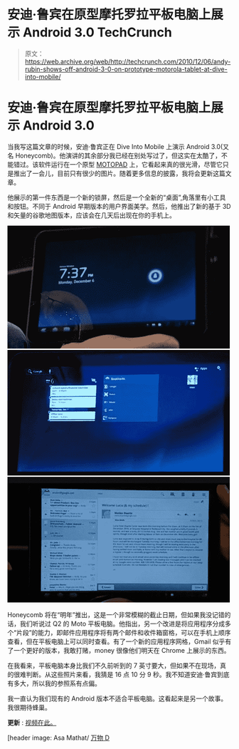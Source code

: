 # 安迪·鲁宾在原型摩托罗拉平板电脑上展示 Android 3.0 TechCrunch

> 原文：<https://web.archive.org/web/http://techcrunch.com/2010/12/06/andy-rubin-shows-off-android-3-0-on-prototype-motorola-tablet-at-dive-into-mobile/>

# 安迪·鲁宾在原型摩托罗拉平板电脑上展示 Android 3.0

当我写这篇文章的时候，安迪·鲁宾正在 Dive Into Mobile 上演示 Android 3.0(又名 Honeycomb)。他演讲的其余部分我已经在别处写过了，但这实在太酷了，不能错过。该软件运行在一个原型 [MOTOPAD](https://web.archive.org/web/20230202223420/http://www.crunchgear.com/2010/11/15/motopad/) 上，它看起来真的很光滑，尽管它只是推出了一会儿，目前只有很少的图片。随着更多信息的披露，我将会更新这篇文章。

他展示的第一件东西是一个新的锁屏，然后是一个全新的“桌面”,角落里有小工具和按钮。不同于 Android 早期版本的用户界面美学。然后，他推出了新的基于 3D 和矢量的谷歌地图版本，应该会在几天后出现在你的手机上。

![](img/e1724726f1d8fb569a01ed45901a808e.png "honeycomb_lock")
![](img/ca398adc592897a31971887a719152ed.png "honeycomb_desktop")
![](img/0bef69e69ceb8ab51eb01bef7af2b585.png "honeycomb_mail")


Honeycomb 将在“明年”推出，这是一个非常模糊的截止日期，但如果我没记错的话，我们听说过 Q2 的 Moto 平板电脑。他指出，另一个改进是将应用程序分成多个“片段”的能力，即邮件应用程序将有两个邮件和收件箱窗格，可以在手机上顺序查看，但在平板电脑上可以同时查看。有了一个新的应用程序网格，Gmail 似乎有了一个更好的版本，我敢打赌，money 很像他们明天在 Chrome 上展示的东西。

在我看来，平板电脑本身比我们不久前听到的 7 英寸要大，但如果不在现场，真的很难判断。从这些照片来看，我猜是 16 点 10 分 9 秒。我不知道安迪·鲁宾到底有多大，所以我的参照系有点偏。

我一直认为我们现有的 Android 版本不适合平板电脑。这看起来是另一个故事。我很期待蜂巢。

**更新** : [视频在此。](https://web.archive.org/web/20230202223420/http://www.crunchgear.com/2010/12/07/video-and-screenshots-of-the-motopad-with-android-3-0/)

[header image: Asa Mathat/ [万物 D](https://web.archive.org/web/20230202223420/http://mobilized.allthingsd.com/20101206/googles-andy-rubin-dives-into-android/)